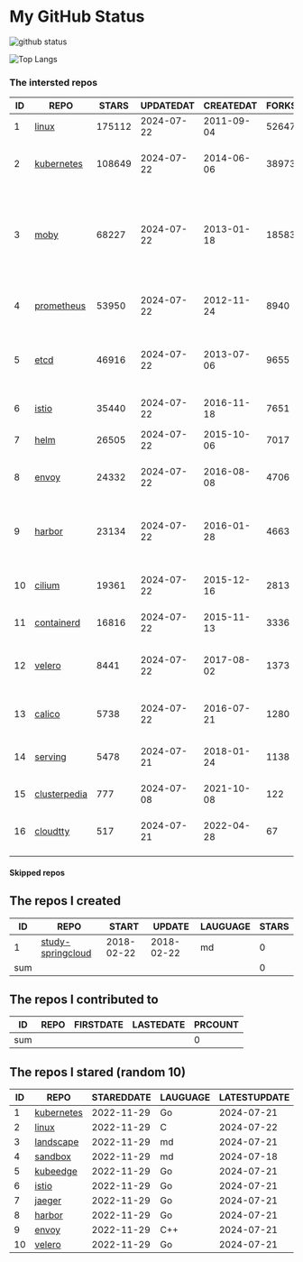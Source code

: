 # My GitHub Status

<img src="https://github-readme-stats-1.yihong0618.vercel.app/api?username=daoqingniu&show_icons=true&&&hide_title=true&count_private=true" alt="github status" />

![Top Langs](https://github-readme-stats-1.yihong0618.vercel.app/api/top-langs/?username=daoqingniu&layout=compact)

<!--START_SECTION:github_repos-->
### The intersted repos
| ID |                              REPO                               | STARS  | UPDATEDAT  | CREATEDAT  | FORKSCOUNT |                                                DESCRIPTIONS                                                |
|----|-----------------------------------------------------------------|--------|------------|------------|------------|------------------------------------------------------------------------------------------------------------|
|  1 | [linux](https://github.com/torvalds/linux)                      | 175112 | 2024-07-22 | 2011-09-04 |      52647 | Linux kernel source tree                                                                                   |
|  2 | [kubernetes](https://github.com/kubernetes/kubernetes)          | 108649 | 2024-07-22 | 2014-06-06 |      38973 | Production-Grade Container Scheduling and Management                                                       |
|  3 | [moby](https://github.com/moby/moby)                            |  68227 | 2024-07-22 | 2013-01-18 |      18583 | The Moby Project - a collaborative project for the container ecosystem to assemble container-based systems |
|  4 | [prometheus](https://github.com/prometheus/prometheus)          |  53950 | 2024-07-22 | 2012-11-24 |       8940 | The Prometheus monitoring system and time series database.                                                 |
|  5 | [etcd](https://github.com/etcd-io/etcd)                         |  46916 | 2024-07-22 | 2013-07-06 |       9655 | Distributed reliable key-value store for the most critical data of a distributed system                    |
|  6 | [istio](https://github.com/istio/istio)                         |  35440 | 2024-07-22 | 2016-11-18 |       7651 | Connect, secure, control, and observe services.                                                            |
|  7 | [helm](https://github.com/helm/helm)                            |  26505 | 2024-07-22 | 2015-10-06 |       7017 | The Kubernetes Package Manager                                                                             |
|  8 | [envoy](https://github.com/envoyproxy/envoy)                    |  24332 | 2024-07-22 | 2016-08-08 |       4706 | Cloud-native high-performance edge/middle/service proxy                                                    |
|  9 | [harbor](https://github.com/goharbor/harbor)                    |  23134 | 2024-07-22 | 2016-01-28 |       4663 | An open source trusted cloud native registry project that stores, signs, and scans content.                |
| 10 | [cilium](https://github.com/cilium/cilium)                      |  19361 | 2024-07-22 | 2015-12-16 |       2813 | eBPF-based Networking, Security, and Observability                                                         |
| 11 | [containerd](https://github.com/containerd/containerd)          |  16816 | 2024-07-22 | 2015-11-13 |       3336 | An open and reliable container runtime                                                                     |
| 12 | [velero](https://github.com/vmware-tanzu/velero)                |   8441 | 2024-07-22 | 2017-08-02 |       1373 | Backup and migrate Kubernetes applications and their persistent volumes                                    |
| 13 | [calico](https://github.com/projectcalico/calico)               |   5738 | 2024-07-22 | 2016-07-21 |       1280 | Cloud native networking and network security                                                               |
| 14 | [serving](https://github.com/knative/serving)                   |   5478 | 2024-07-21 | 2018-01-24 |       1138 | Kubernetes-based, scale-to-zero, request-driven compute                                                    |
| 15 | [clusterpedia](https://github.com/clusterpedia-io/clusterpedia) |    777 | 2024-07-08 | 2021-10-08 |        122 | The Encyclopedia of Kubernetes clusters                                                                    |
| 16 | [cloudtty](https://github.com/cloudtty/cloudtty)                |    517 | 2024-07-21 | 2022-04-28 |         67 | A Friendly Kubernetes CloudShell (Web Terminal) !                                                          |



#### Skipped repos
<!--END_SECTION:github_repos-->

<!--START_SECTION:my_github-->
## The repos I created
| ID  |                                 REPO                                 |   START    |   UPDATE   | LAUGUAGE | STARS |
|-----|----------------------------------------------------------------------|------------|------------|----------|-------|
|   1 | [study-springcloud](https://github.com/daoqingniu/study-springcloud) | 2018-02-22 | 2018-02-22 | md       |     0 |
| sum |                                                                      |            |            |          |     0 |

## The repos I contributed to
| ID  | REPO | FIRSTDATE | LASTEDATE | PRCOUNT |
|-----|------|-----------|-----------|---------|
| sum |      |           |           |       0 |

## The repos I stared (random 10)
| ID |                          REPO                          | STAREDDATE | LAUGUAGE | LATESTUPDATE |
|----|--------------------------------------------------------|------------|----------|--------------|
|  1 | [kubernetes](https://github.com/kubernetes/kubernetes) | 2022-11-29 | Go       | 2024-07-21   |
|  2 | [linux](https://github.com/torvalds/linux)             | 2022-11-29 | C        | 2024-07-22   |
|  3 | [landscape](https://github.com/cncf/landscape)         | 2022-11-29 | md       | 2024-07-21   |
|  4 | [sandbox](https://github.com/cncf/sandbox)             | 2022-11-29 | md       | 2024-07-18   |
|  5 | [kubeedge](https://github.com/kubeedge/kubeedge)       | 2022-11-29 | Go       | 2024-07-21   |
|  6 | [istio](https://github.com/istio/istio)                | 2022-11-29 | Go       | 2024-07-21   |
|  7 | [jaeger](https://github.com/jaegertracing/jaeger)      | 2022-11-29 | Go       | 2024-07-21   |
|  8 | [harbor](https://github.com/goharbor/harbor)           | 2022-11-29 | Go       | 2024-07-21   |
|  9 | [envoy](https://github.com/envoyproxy/envoy)           | 2022-11-29 | C++      | 2024-07-21   |
| 10 | [velero](https://github.com/vmware-tanzu/velero)       | 2022-11-29 | Go       | 2024-07-21   |

<!--END_SECTION:my_github-->
